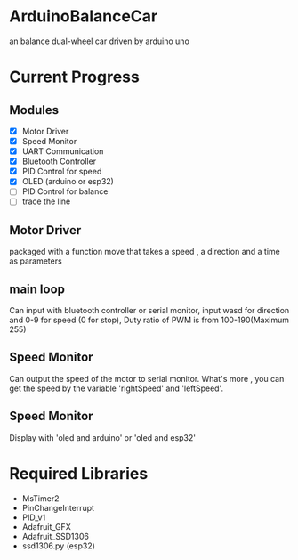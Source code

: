 # ArduinoBalanceCar
an balance dual-wheel car driven by arduino uno
# Current Progress
## Modules
- [x] Motor Driver
- [x] Speed Monitor
- [x] UART Communication
- [x] Bluetooth Controller
- [x] PID Control for speed
- [x] OLED (arduino or esp32)
- [ ] PID Control for balance
- [ ] trace the line
## Motor Driver
packaged with a function move that takes a speed , a direction and a time as parameters
## main loop
Can input with bluetooth controller or serial monitor, input wasd for direction and 0-9 for speed (0 for stop), Duty ratio of PWM is from 100-190(Maximum 255)
## Speed Monitor
Can output the speed of the motor to serial monitor.
What's more , you can get the speed by the variable 'rightSpeed' and 'leftSpeed'.
## Speed Monitor
Display with 'oled and arduino' or 'oled and esp32' 
# Required Libraries
* MsTimer2
* PinChangeInterrupt
* PID_v1
* Adafruit_GFX
* Adafruit_SSD1306
* ssd1306.py (esp32)

